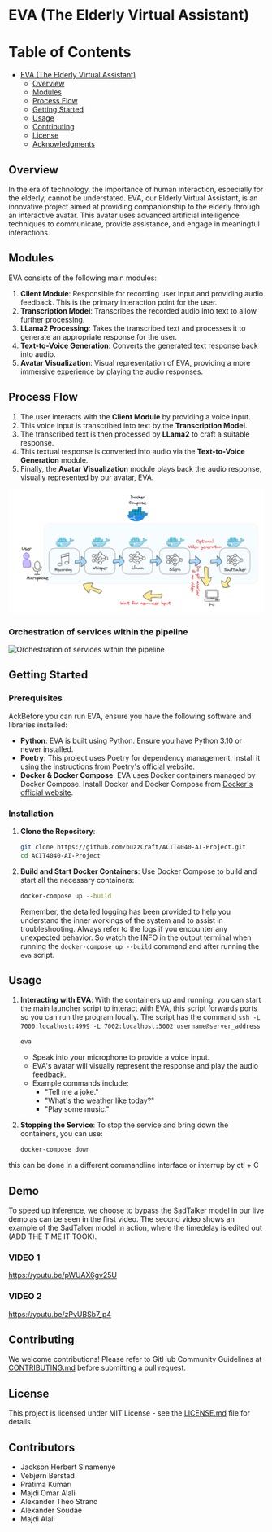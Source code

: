# EVA (The Elderly Virtual Assistant)
# Table of Contents

- [EVA (The Elderly Virtual Assistant)](#eva-the-elderly-virtual-assistant)
  - [Overview](#overview)
  - [Modules](#modules)
  - [Process Flow](#process-flow)
  - [Getting Started](#getting-started)
  - [Usage](#usage)
  - [Contributing](#contributing)
  - [License](#license)
  - [Acknowledgments](#acknowledgments)

## Overview

In the era of technology, the importance of human interaction, especially for the elderly, cannot be understated. EVA, our Elderly Virtual Assistant, is an innovative project aimed at providing companionship to the elderly through an interactive avatar. This avatar uses advanced artificial intelligence techniques to communicate, provide assistance, and engage in meaningful interactions.

## Modules

EVA consists of the following main modules:

1. **Client Module**: Responsible for recording user input and providing audio feedback. This is the primary interaction point for the user.
2. **Transcription Model**: Transcribes the recorded audio into text to allow further processing.
3. **LLama2 Processing**: Takes the transcribed text and processes it to generate an appropriate response for the user.
4. **Text-to-Voice Generation**: Converts the generated text response back into audio.
5. **Avatar Visualization**: Visual representation of EVA, providing a more immersive experience by playing the audio responses.

## Process Flow

1. The user interacts with the **Client Module** by providing a voice input.
2. This voice input is transcribed into text by the **Transcription Model**.
3. The transcribed text is then processed by **LLama2** to craft a suitable response.
4. This textual response is converted into audio via the **Text-to-Voice Generation** module.
5. Finally, the **Avatar Visualization** module plays back the audio response, visually represented by our avatar, EVA.



![High level flow](media/flow.png)


### Orchestration of services within the pipeline

![Orchestration of services within the
pipeline](media/topology.png)


## Getting Started

### Prerequisites

AckBefore you can run EVA, ensure you have the following software and libraries installed:

- **Python**: EVA is built using Python. Ensure you have Python 3.10 or newer installed.
- **Poetry**: This project uses Poetry for dependency management. Install it using the instructions from [Poetry's official website](https://python-poetry.org/docs/).
- **Docker & Docker Compose**: EVA uses Docker containers managed by Docker Compose. Install Docker and Docker Compose from [Docker's official website](https://www.docker.com/get-started).

   
### Installation

1. **Clone the Repository**:
   ```bash
   git clone https://github.com/buzzCraft/ACIT4040-AI-Project.git
   cd ACIT4040-AI-Project
   ```

2. **Build and Start Docker Containers**:
   Use Docker Compose to build and start all the necessary containers:

   ```bash
   docker-compose up --build
   ```
    Remember, the detailed logging has been provided to help you understand the inner workings of the 
    system and to assist in troubleshooting. Always refer to the logs if you encounter any unexpected 
    behavior. So watch the INFO in the output terminal when running the `docker-compose up --build` command 
    and after running the `eva` script.
## Usage

1. **Interacting with EVA**:
   With the containers up and running, you can start the main launcher script to interact with EVA, this script forwards ports so you can run the program locally.
   The script has the command `ssh -L 7000:localhost:4999 -L 7002:localhost:5002 username@server_address`

   ```bash
   eva
   ```

   - Speak into your microphone to provide a voice input.
   - EVA's avatar will visually represent the response and play the audio feedback.
   - Example commands include:
     - "Tell me a joke."
     - "What's the weather like today?"
     - "Play some music."
   
3. **Stopping the Service**:
   To stop the service and bring down the containers, you can use:

   ```bash
   docker-compose down
   ```
  this can be done in a different commandline interface or interrup by ctl + C

## Demo

To speed up inference, we choose to bypass the SadTalker model in our live demo as can be seen in the first video.
The second video shows an example of the SadTalker model in action, where the timedelay is edited out (ADD THE TIME IT TOOK).

### VIDEO 1
https://youtu.be/pWUAX6gv25U

### VIDEO 2
https://youtu.be/zPvUBSb7_p4

## Contributing

We welcome contributions! Please refer to GitHub Community Guidelines at [CONTRIBUTING.md](https://docs.github.com/articles/github-community-guidelines) before submitting a pull request.

## License

This project is licensed under MIT License - see the [LICENSE.md](LICENSE) file for details.

## Contributors

- Jackson Herbert Sinamenye
- Vebjørn Berstad
- Pratima Kumari
- Majdi Omar Alali
- Alexander Theo Strand
- Alexander Soudae
- Majdi Alali

